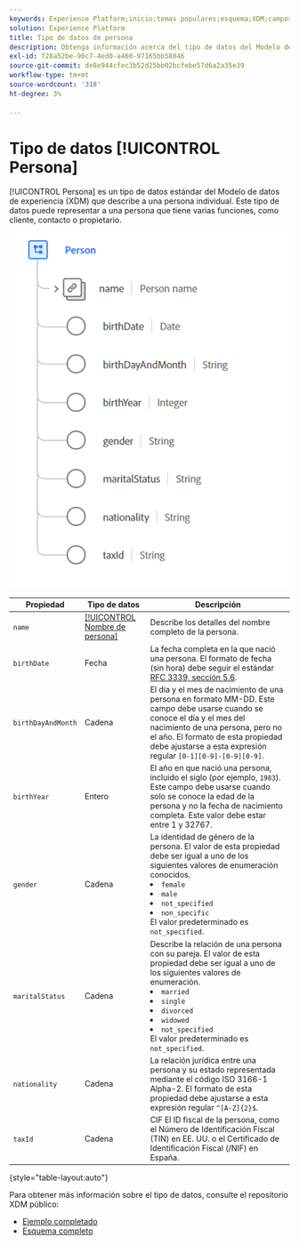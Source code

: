 ```yaml
---
keywords: Experience Platform;inicio;temas populares;esquema;XDM;campos;esquemas;esquemas;persona;tipo de datos;tipo de datos;tipo de datos;
solution: Experience Platform
title: Tipo de datos de persona
description: Obtenga información acerca del tipo de datos del Modelo de datos de experiencia de persona (XDM).
exl-id: f28a52be-90c7-4ed0-a460-97165bb58046
source-git-commit: de8e944cfec3b52d25bb02bcfebe57d6a2a35e39
workflow-type: tm+mt
source-wordcount: '318'
ht-degree: 3%

---
```


# Tipo de datos [!UICONTROL Persona]

[!UICONTROL Persona] es un tipo de datos estándar del Modelo de datos de experiencia (XDM) que describe a una persona individual. Este tipo de datos puede representar a una persona que tiene varias funciones, como cliente, contacto o propietario.

<img src="../images/data-types/person.PNG" width="500" /><br />

| Propiedad | Tipo de datos | Descripción |
| --- | --- | --- |
| `name` | [[!UICONTROL Nombre de persona]](./person-name.md) | Describe los detalles del nombre completo de la persona. |
| `birthDate` | Fecha | La fecha completa en la que nació una persona. El formato de fecha (sin hora) debe seguir el estándar [RFC 3339, sección 5.6](https://tools.ietf.org/html/rfc3339#section-5.6). |
| `birthDayAndMonth` | Cadena | El día y el mes de nacimiento de una persona en formato MM-DD. Este campo debe usarse cuando se conoce el día y el mes del nacimiento de una persona, pero no el año. El formato de esta propiedad debe ajustarse a esta expresión regular `[0-1][0-9]-[0-9][0-9]`. |
| `birthYear` | Entero | El año en que nació una persona, incluido el siglo (por ejemplo, `1983`). Este campo debe usarse cuando solo se conoce la edad de la persona y no la fecha de nacimiento completa. Este valor debe estar entre 1 y 32767. |
| `gender` | Cadena | La identidad de género de la persona. El valor de esta propiedad debe ser igual a uno de los siguientes valores de enumeración conocidos. <li> `female` </li> <li> `male` </li> <li> `not_specified` </li> <li> `non_specific` </li> El valor predeterminado es `not_specified`. |
| `maritalStatus` | Cadena | Describe la relación de una persona con su pareja. El valor de esta propiedad debe ser igual a uno de los siguientes valores de enumeración. <li> `married` </li> <li> `single` </li> <li> `divorced` </li> <li> `widowed` </li> <li> `not_specified` </li> El valor predeterminado es `not_specified`. |
| `nationality` | Cadena | La relación jurídica entre una persona y su estado representada mediante el código ISO 3166-1 Alpha-2. El formato de esta propiedad debe ajustarse a esta expresión regular `^[A-Z]{2}$`. |
| `taxId` | Cadena | CIF El ID fiscal de la persona, como el Número de Identificación Fiscal (TIN) en EE. UU. o el Certificado de Identificación Fiscal (/NIF) en España. |

{style="table-layout:auto"}

Para obtener más información sobre el tipo de datos, consulte el repositorio XDM público:

* [Ejemplo completado](https://github.com/adobe/xdm/blob/master/components/datatypes/person/person.example.1.json)
* [Esquema completo](https://github.com/adobe/xdm/blob/master/components/datatypes/person/person.schema.json)
